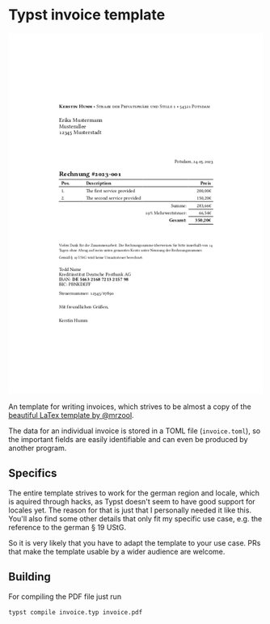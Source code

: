 <!--
SPDX-FileCopyrightText: 2023 Kerstin Humm <kerstin@erictapen.name>

SPDX-License-Identifier: GPL-3.0-or-later
-->

# Typst invoice template

![](preview.png)

An template for writing invoices, which strives to be almost a copy of the [beautiful LaTex template by @mrzool](https://github.com/mrzool/invoice-boilerplate/).

The data for an individual invoice is stored in a TOML file (`invoice.toml`), so the important fields are easily identifiable and can even be produced by another program.

## Specifics

The entire template strives to work for the german region and locale, which is aquired through hacks, as Typst doesn't seem to have good support for locales yet. The reason for that is just that I personally needed it like this. You'll also find some other details that only fit my specific use case, e.g. the reference to the german § 19 UStG.

So it is very likely that you have to adapt the template to your use case. PRs that make the template usable by a wider audience are welcome.

## Building

For compiling the PDF file just run

```
typst compile invoice.typ invoice.pdf
```
